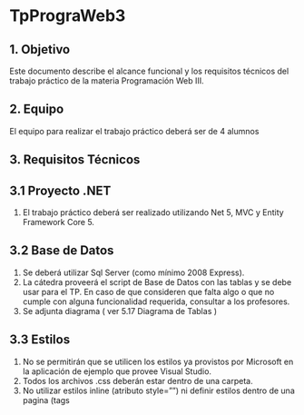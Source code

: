# TpPrograWeb3

## 1. Objetivo
Este documento describe el alcance funcional y los requisitos técnicos del trabajo práctico de la
materia Programación Web III.
## 2. Equipo
El equipo para realizar el trabajo práctico deberá ser de 4 alumnos
## 3. Requisitos Técnicos
## 3.1 Proyecto .NET
1. El trabajo práctico deberá ser realizado utilizando Net 5, MVC y Entity Framework Core 5.
## 3.2 Base de Datos
1. Se deberá utilizar Sql Server (como mínimo 2008 Express).
2. La cátedra proveerá el script de Base de Datos con las tablas y se debe usar para el TP.
En caso de que consideren que falta algo o que no cumple con alguna funcionalidad
requerida, consultar a los profesores.
3. Se adjunta diagrama ( ver 5.17 Diagrama de Tablas )
## 3.3 Estilos
1. No se permitirán que se utilicen los estilos ya provistos por Microsoft en la aplicación de
ejemplo que provee Visual Studio.
2. Todos los archivos .css deberán estar dentro de una carpeta.
3. No utilizar estilos inline (atributo style=””) ni definir estilos dentro de una pagina (tags
<style>).
4. Debe de utilizarse algún framework/biblioteca de hojas de estilo. Algunos ejemplos:
a. Twitter Bootstrap (http://getbootstrap.com/ , temas http://bootswatch.com/ )
b. Foundation (http://foundation.zurb.com/docs/)
c. KickStart (http://www.99lime.com/elements/ )
d. Bulma (http://bulma.io/ )
e. Otro definido por los alumnos y validado con el cuerpo docente.
4/13
Universidad Nacional de la Matanza - DIIT
Tecnicatura en Programación Web - Programación Web 3 2021-2C
## 3.4 JavaScript
1. No utilizar JavaScript inline dentro de una página, se deberá referenciar a archivos js.
2. Todos los archivos .js deberán estar dentro de una carpeta.
a. Si se decide utilizar algún js que no es propio, el mismo deberá estar dentro de una
subcarpeta.
3. Se deberá utilizar Bundle and minification
(https://docs.microsoft.com/es-es/aspnet/core/client-side/bundling-and-minification?view=a
spnetcore-5.0 )
Recomendaciones
Las funciones específicas de una página, deberían estar en un archivo .js con el mismo nombre
de la página
.
Aquellas funciones utilizadas en más de una página, deberían de estar dentro de otro archivo .js
de uso común.
## 3.5 HTML
1. No utilizar tags table para organizar el contenido de una página en columnas, los tags
table solo están permitidos para representar una grilla/listado de información.
2. Se requiere el uso de Layouts para estructurar los formularios web de la aplicación.
Dentro del BaseLayout deberán referenciarse las hojas de estilo y archivos de javascript
de uso común por toda la aplicación.
3. Debe utilizarse HTML5.
## 3.6 Validación
1. Utilizar validaciones tanto del lado del cliente como del lado del servidor.
2. Se puede utilizar una lista que detalle todos los campos que no cumplieron con las
validaciones.
3. Para todos los campos validar que la cantidad de caracteres ingresados no exceda el
límite impuesto en la base de datos.
## 3.7 Arquitectura y Consideraciones de Desarrollo
1. La capa de acceso a datos deberá ser realizada con Entity Framework. Este componente
de .NET será explicado en clases a fin de que los alumnos comprendan cómo utilizarlo.
5/13
Universidad Nacional de la Matanza - DIIT
Tecnicatura en Programación Web - Programación Web 3 2021-2C
2. La capa Web deberá ser realizada utilizando MVC.
3. Deberán crear un repositorio privado en Github que deberá ser compartido con los
profesores (usuarios pablokuko, matipazw, juizmariano) y donde irán subiendo los
avances
4. Utilizar la menor cantidad posible de código en los /Controllers/[Entidad]Controller, e
intentar que en los mismos haya llamadas a métodos dentro de otro proyecto que
contenga las reglas de negocio.
5. Compatibilidad con exploradores.
a. Google Chrome (la última versión para Windows).
6. Todos los borrados a través del sistema deben ser borrados lógicos. No se elimina el
registro de la base de datos, sino que se completan los campos FechaBorrado y
BorradoPor.
7. A modo de auditoria deben también guardar la fecha de modificación y creación así como
también el id del usuario.
## 4. Objetivo del Proyecto
El objetivo del proyecto consiste en el desarrollo de un Sistema que permitirá que cocineros
registrados (ejemplo: un restaurante, un sitio de comida rápida, la casa de una persona particular,
etc.) creen eventos culinarios, exponiendo sus propias recetas para que sean evaluadas por
comensales.
Cada evento ofrecerá diferentes recetas para que los comensales elijan que desean comer.
Los comensales podrán realizar las reservas. Además, tendrán la oportunidad de comentar y
evaluar los eventos ya finalizados puntuando a los cocineros.
## 4.1 Pantallas
Los diseños/maqueteado de algunas de las pantallas las pueden encontrar aquí. Son solamente
para identificar páginas y funcionalidades, es tarea de los alumnos diseñar las páginas para que
estén bonitas, pueden distribuir los campos, botones, imágenes como uds deseen mientras que
aparezcan todos los campos de los diseños.
6/13
Universidad Nacional de la Matanza - DIIT
Tecnicatura en Programación Web - Programación Web 3 2021-2C
## 5. Especificación Funcional
Resumen de funcionalidad requerida:
1. Página de inicio (/default)
2. Menú específico para cada grupo
3. Registro de usuario (/registracion)
4. Login/Logout de usuario (para login /login y el logout)
Grupo Cocineros(es necesario estar logueado)
5. Crear evento de comida (/cocineros/eventos).
6. Crear recetas de cocina.(/cocineros/recetas)
7. Perfil con detalle de eventos y reservas(/cocineros/perfiles)
8. Cancelar eventos(/cocineros/cancelar.)
Grupo Comensales (es necesario estar logueado)
9. Reservar evento (/comensales/reserva)
10. Mis eventos y reservas (/comensales/reservas).
11. Puntuar y comentar eventos finalizados (/comensales/comentarios)
